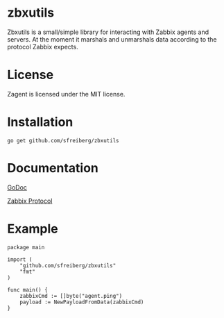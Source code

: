 zbxutils
======

Zbxutils is a small/simple library for interacting with Zabbix agents and servers. At the moment it marshals and unmarshals data according to the protocol Zabbix expects.

License
=======

Zagent is licensed under the MIT license.

Installation
============
`go get github.com/sfreiberg/zbxutils`

Documentation
=============
[GoDoc](http://godoc.org/github.com/sfreiberg/zbxutils)

[Zabbix Protocol](https://www.zabbix.com/documentation/2.2/manual/appendix/items/activepassive)

Example
=======

```
package main

import (
	"github.com/sfreiberg/zbxutils"
	"fmt"
)

func main() {
	zabbixCmd := []byte("agent.ping")
	payload := NewPayloadFromData(zabbixCmd)
}
```